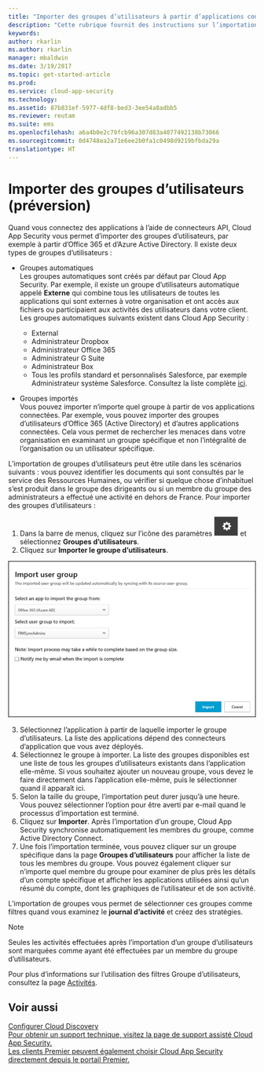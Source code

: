 ```yaml
---
title: "Importer des groupes d’utilisateurs à partir d’applications connectées | Microsoft Docs"
description: "Cette rubrique fournit des instructions sur l’importation de vos groupes d’utilisateurs dans Cloud App Security."
keywords: 
author: rkarlin
ms.author: rkarlin
manager: mbaldwin
ms.date: 3/19/2017
ms.topic: get-started-article
ms.prod: 
ms.service: cloud-app-security
ms.technology: 
ms.assetid: 87b831ef-5977-4df8-bed3-3ee54a8adbb5
ms.reviewer: reutam
ms.suite: ems
ms.openlocfilehash: a6a4b0e2c79fcb96a307d83a4077492138b73066
ms.sourcegitcommit: 0d4748ea2a71e6ee2b0fa1c0498d9219bfbda29a
translationtype: HT
---
```

# <a name="import-user-groups-preview"></a>Importer des groupes d’utilisateurs (préversion)

Quand vous connectez des applications à l’aide de connecteurs API, Cloud App Security vous permet d’importer des groupes d’utilisateurs, par exemple à partir d’Office 365 et d’Azure Active Directory.
Il existe deux types de groupes d’utilisateurs : 
- Groupes automatiques </br>Les groupes automatiques sont créés par défaut par Cloud App Security. Par exemple, il existe un groupe d’utilisateurs automatique appelé **Externe** qui combine tous les utilisateurs de toutes les applications qui sont externes à votre organisation et ont accès aux fichiers ou participaient aux activités des utilisateurs dans votre client.
 Les groupes automatiques suivants existent dans Cloud App Security :
  - External
  - Administrateur Dropbox
  - Administrateur Office 365
  - Administrateur G Suite
  - Administrateur Box
  - Tous les profils standard et personnalisés Salesforce, par exemple Administrateur système Salesforce. Consultez la liste complète [ici](https://help.salesforce.com/articleView?id=standard_profiles.htm&language=en&type=0).

- Groupes importés</br>Vous pouvez importer n’importe quel groupe à partir de vos applications connectées. Par exemple, vous pouvez importer des groupes d’utilisateurs d’Office 365 (Active Directory) et d’autres applications connectées. Cela vous permet de rechercher les menaces dans votre organisation en examinant un groupe spécifique et non l’intégralité de l’organisation ou un utilisateur spécifique. 

L’importation de groupes d’utilisateurs peut être utile dans les scénarios suivants : vous pouvez identifier les documents qui sont consultés par le service des Ressources Humaines, ou vérifier si quelque chose d’inhabituel s’est produit dans le groupe des dirigeants ou si un membre du groupe des administrateurs a effectué une activité en dehors de France. Pour importer des groupes d’utilisateurs :

1. Dans la barre de menus, cliquez sur l’icône des paramètres ![icône des paramètres](./media/settings-icon.png "icône des paramètres") et sélectionnez **Groupes d’utilisateurs**.
2. Cliquez sur **Importer le groupe d’utilisateurs**.

  ![Importer des groupes d’utilisateurs](./media/user-groups-add.png)

3. Sélectionnez l’application à partir de laquelle importer le groupe d’utilisateurs. La liste des applications dépend des connecteurs d’application que vous avez déployés.
4. Sélectionnez le groupe à importer. La liste des groupes disponibles est une liste de tous les groupes d’utilisateurs existants dans l’application elle-même. Si vous souhaitez ajouter un nouveau groupe, vous devez le faire directement dans l’application elle-même, puis le sélectionner quand il apparaît ici.
4. Selon la taille du groupe, l’importation peut durer jusqu’à une heure. Vous pouvez sélectionner l’option pour être averti par e-mail quand le processus d’importation est terminé.
5. Cliquez sur **Importer**. Après l’importation d’un groupe, Cloud App Security synchronise automatiquement les membres du groupe, comme Active Directory Connect.
7. Une fois l’importation terminée, vous pouvez cliquer sur un groupe spécifique dans la page **Groupes d’utilisateurs** pour afficher la liste de tous les membres du groupe. Vous pouvez également cliquer sur n’importe quel membre du groupe pour examiner de plus près les détails d’un compte spécifique et afficher les applications utilisées ainsi qu’un résumé du compte, dont les graphiques de l’utilisateur et de son activité.

L’importation de groupes vous permet de sélectionner ces groupes comme filtres quand vous examinez le **journal d’activité** et créez des stratégies. 

> [!NOTE]
> Seules les activités effectuées après l’importation d’un groupe d’utilisateurs sont marquées comme ayant été effectuées par un membre du groupe d’utilisateurs.

Pour plus d’informations sur l’utilisation des filtres Groupe d’utilisateurs, consultez la page [Activités](activity-filters.md).


    
## <a name="see-also"></a>Voir aussi  
[Configurer Cloud Discovery](set-up-cloud-discovery.md)   
[Pour obtenir un support technique, visitez la page de support assisté Cloud App Security.](http://support.microsoft.com/oas/default.aspx?prid=16031)   
[Les clients Premier peuvent également choisir Cloud App Security directement depuis le portail Premier.](https://premier.microsoft.com/)  
  
  
